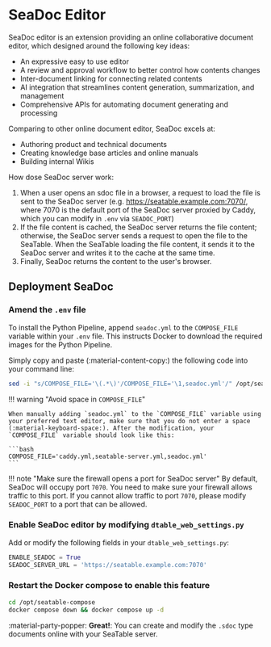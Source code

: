# SeaDoc Editor

SeaDoc editor is an extension providing an online collaborative document editor, which designed around the following key ideas:

- An expressive easy to use editor
- A review and approval workflow to better control how contents changes
- Inter-document linking for connecting related contents
- AI integration that streamlines content generation, summarization, and management
- Comprehensive APIs for automating document generating and processing

Comparing to other online document editor, SeaDoc excels at:

- Authoring product and technical documents
- Creating knowledge base articles and online manuals
- Building internal Wikis

How dose SeaDoc server work:

1. When a user opens an sdoc file in a browser, a request to load the file is sent to the SeaDoc server (e.g. https://seatable.example.com:7070/, where 7070 is the default port of the SeaDoc server proxied by Caddy, which you can modify in `.env` via `SEADOC_PORT`)
2. If the file content is cached, the SeaDoc server returns the file content; otherwise, the SeaDoc server sends a request to open the file to the SeaTable. When the SeaTable loading the file content, it sends it to the SeaDoc server and writes it to the cache at the same time.
3. Finally, SeaDoc returns the content to the user's browser.

## Deployment SeaDoc

### Amend the `.env` file

To install the Python Pipeline, append `seadoc.yml` to the `COMPOSE_FILE` variable within your `.env` file. This instructs Docker to download the required images for the Python Pipeline.

Simply copy and paste (:material-content-copy:) the following code into your command line:

```bash
sed -i "s/COMPOSE_FILE='\(.*\)'/COMPOSE_FILE='\1,seadoc.yml'/" /opt/seatable-compose/.env
```

!!! warning "Avoid space in `COMPOSE_FILE`"

    When manually adding `seadoc.yml` to the `COMPOSE_FILE` variable using your preferred text editor, make sure that you do not enter a space (:material-keyboard-space:). After the modification, your `COMPOSE_FILE` variable should look like this:

    ```bash
    COMPOSE_FILE='caddy.yml,seatable-server.yml,seadoc.yml'
    ```

!!! note "Make sure the firewall opens a port for SeaDoc server"
    By default, SeaDoc will occupy port `7070`. You need to make sure your firewall allows traffic to this port. If you cannot allow traffic to port `7070`, please modify `SEADOC_PORT` to a port that can be allowed.

### Enable SeaDoc editor by modifying `dtable_web_settings.py`

Add or modify the following fields in your `dtable_web_settings.py`:

```py
ENABLE_SEADOC = True
SEADOC_SERVER_URL = 'https://seatable.example.com:7070'
```

### Restart the Docker compose to enable this feature

```sh
cd /opt/seatable-compose
docker compose down && docker compose up -d
```

:material-party-popper: **Great!**: You can create and modify the `.sdoc` type documents online with your SeaTable server.
